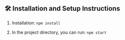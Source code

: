 
## 🛠 Installation and Setup Instructions

1. Installation: `npm install`

2. In the project directory, you can run: `npm start`


